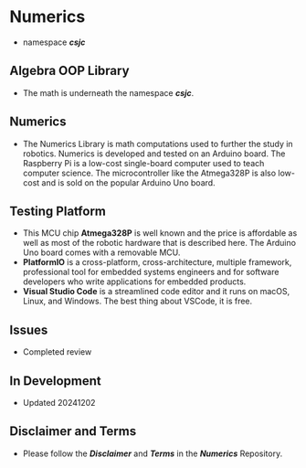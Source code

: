 # Numerics 
- namespace ***csjc***

## Algebra OOP Library
- The math is underneath the namespace ***csjc***.

## Numerics
- The Numerics Library is math computations used to further the study in robotics. Numerics is developed and tested on an Arduino board. The Raspberry Pi is a low-cost single-board computer used to teach computer science. The microcontroller like the Atmega328P is also low-cost and is sold on the popular Arduino Uno board.

## Testing Platform
- This MCU chip **Atmega328P** is well known and the price is affordable as well as most of the robotic hardware that is described here. The Arduino Uno board comes with a removable MCU.
- **PlatformIO** is a cross-platform, cross-architecture, multiple framework, professional tool for embedded systems engineers and for software developers who write applications for embedded products. 
- **Visual Studio Code** is a streamlined code editor and it runs on macOS, Linux, and Windows. The best thing about VSCode, it is free.

## Issues
- Completed review

## In Development
- Updated 20241202

## Disclaimer and Terms
- Please follow the ***Disclaimer*** and ***Terms*** in the ***Numerics*** Repository.
